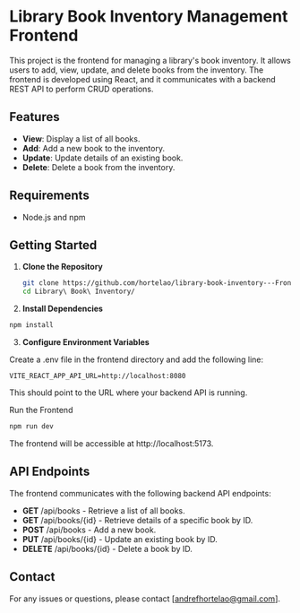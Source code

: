# Library Book Inventory Management Frontend

This project is the frontend for managing a library's book inventory. It allows users to add, view, update, and delete books from the inventory. The frontend is developed using React, and it communicates with a backend REST API to perform CRUD operations.

## Features

- **View**: Display a list of all books.
- **Add**: Add a new book to the inventory.
- **Update**: Update details of an existing book.
- **Delete**: Delete a book from the inventory.

## Requirements

- Node.js and npm

## Getting Started

1. **Clone the Repository**

   ```sh
   git clone https://github.com/hortelao/library-book-inventory---Frontend.git
   cd Library\ Book\ Inventory/

   ```

2. **Install Dependencies**

```sh
npm install
```

3. **Configure Environment Variables**

Create a .env file in the frontend directory and add the following line:

```env
VITE_REACT_APP_API_URL=http://localhost:8080
```

This should point to the URL where your backend API is running.

Run the Frontend

```sh
npm run dev
```

The frontend will be accessible at http://localhost:5173.

## API Endpoints

The frontend communicates with the following backend API endpoints:

- **GET** /api/books - Retrieve a list of all books.
- **GET** /api/books/{id} - Retrieve details of a specific book by ID.
- **POST** /api/books - Add a new book.
- **PUT** /api/books/{id} - Update an existing book by ID.
- **DELETE** /api/books/{id} - Delete a book by ID.

## Contact

For any issues or questions, please contact [andrefhortelao@gmail.com].
